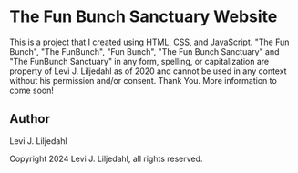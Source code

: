 # The Fun Bunch Sanctuary Website

This is a project that I created using HTML, CSS, and JavaScript. "The Fun Bunch", "The FunBunch", "Fun Bunch", "The Fun Bunch Sanctuary" and "The FunBunch Sanctuary" in any form, spelling, or capitalization are property of Levi J. Liljedahl as of 2020 and cannot be used in any context without his permission and/or consent. Thank You. More information to come soon!

## Author

Levi J. Liljedahl

Copyright 2024 Levi J. Liljedahl, all rights reserved.